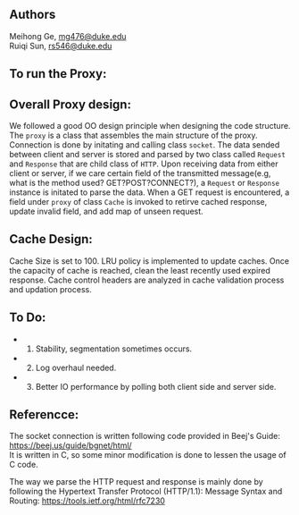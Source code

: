 ## Authors
Meihong Ge, mg476@duke.edu  
Ruiqi Sun, rs546@duke.edu
## To run the Proxy:

## Overall Proxy design:
We followed a good OO design principle when designing the code structure. The `proxy` is a class that assembles the main structure of the proxy. Connection is done by initating and calling class `socket`. The data sended between client and server is stored and parsed by two class called `Request` and `Response` that are child class of `HTTP`. Upon receiving data from either client or server, if we care certain field of the transmitted message(e.g, what is the method used? GET?POST?CONNECT?), a `Request` or `Response` instance is initated to parse the data. When a GET request is encountered, a field under `proxy` of class `Cache` is invoked to retirve cached response, update invalid field, and add map of unseen request.

## Cache Design:
Cache Size is set to 100. LRU policy is implemented to update caches. Once the capacity of cache is reached, clean the least recently used expired response. Cache control headers are analyzed in cache validation process and updation process.

## To Do:
- 1. Stability, segmentation sometimes occurs.
- 2. Log overhaul needed.
- 3. Better IO performance by polling both client side and server side.

## Referencce:
The socket connection is written following code provided in Beej's Guide: https://beej.us/guide/bgnet/html/  
It is written in C, so some minor modification is done to lessen the usage of C code.

The way we parse the HTTP request and response is mainly done by following the Hypertext Transfer Protocol (HTTP/1.1): Message Syntax and Routing: https://tools.ietf.org/html/rfc7230